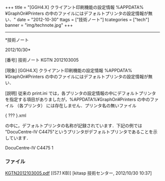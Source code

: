 ﻿+++
title = "[GGH4.X] クライアント印刷機能の設定情報 %APPDATA%¥GraphOn¥Printers の中のファイルにはデフォルトプリンタの設定情報が無い．"
date = "2012-10-30"
ttags = ["技術ノート"]
tcategories = ["tech"]
banner = "img/technote.jpg"
+++

-----------------------------------------------------------------------------------------------------------------------------

*技術ノート

2012/10/30*


[番号]
技術ノート KGTN 2012103005

[現象]
[GGH4.X] クライアント印刷機能の設定情報 %APPDATA%¥GraphOn¥Printers
の中のファイルにはデフォルトプリンタの設定情報が無い．

[説明]
従来の print.ini
では，各プリンタの設定情報の中にデフォルトプリンタを指定する項目がありましたが，%APPDATA%¥GraphOn¥Printers
の中のファイル （各プリンタ） には存在しません．プリンタ名の無いファイル

{ ??? }.xml

の中に，デフォルトプリンタの名称が記録されています．下記の例では
"DocuCentre-IV
C4475"というプリンタがデフォルトプリンタであることを示しています．


<sessionprintersettings version="1.0">
<default>DocuCentre-IV C4475</default>
<defaultlocation>1</defaultlocation>
</sessionprintersettings>


### ファイル

 
 


[KGTN2012103005.pdf](http://techreport.kitasp.net/attachments/download/1062/KGTN2012103005.pdf)
 [(57.1 KB)] [kitasp 技術センター, 2012/10/30
10:37]


 


 

